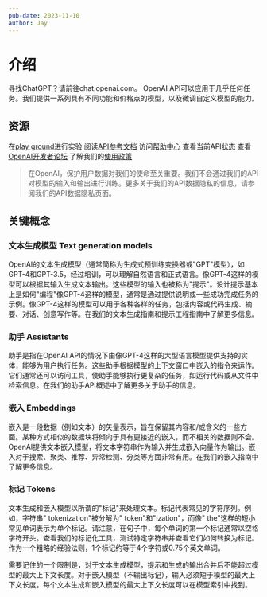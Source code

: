 ```yaml
---
pub-date: 2023-11-10
author: Jay
---
```


# 介绍

寻找ChatGPT？请前往chat.openai.com。
OpenAI API可以应用于几乎任何任务。我们提供一系列具有不同功能和价格点的模型，以及微调自定义模型的能力。

## 资源
在[play ground](https://platform.openai.com/playground?mode=chat)进行实验
阅读[API参考文档](https://platform.openai.com/docs/api-reference)
访问[帮助中心](https://help.openai.com/en/)
查看当前API[状态](https://status.openai.com/)
查看[OpenAI开发者论坛](https://community.openai.com/)
了解我们的[使用政策](https://openai.com/policies/usage-policies)

> 在OpenAI，保护用户数据对我们的使命至关重要。我们不会通过我们的API对模型的输入和输出进行训练。更多关于我们的API数据隐私的信息，请参阅我们的API数据隐私页面。

## 关键概念
### 文本生成模型 Text generation models
OpenAI的文本生成模型（通常简称为生成式预训练变换器或"GPT"模型），如GPT-4和GPT-3.5，经过培训，可以理解自然语言和正式语言。像GPT-4这样的模型可以根据其输入生成文本输出。这些模型的输入也被称为"提示"。设计提示基本上是如何"编程"像GPT-4这样的模型，通常是通过提供说明或一些成功完成任务的示例。像GPT-4这样的模型可以用于各种各样的任务，包括内容或代码生成、摘要、对话、创意写作等。在我们的文本生成指南和提示工程指南中了解更多信息。

### 助手 Assistants
助手是指在OpenAI API的情况下由像GPT-4这样的大型语言模型提供支持的实体，能够为用户执行任务。这些助手根据模型的上下文窗口中嵌入的指令来运作。它们通常还可以访问工具，使助手能够执行更复杂的任务，如运行代码或从文件中检索信息。在我们的助手API概述中了解更多关于助手的信息。

### 嵌入 Embeddings
嵌入是一段数据（例如文本）的矢量表示，旨在保留其内容和/或含义的一些方面。某种方式相似的数据块将倾向于具有更接近的嵌入，而不相关的数据则不会。OpenAI提供文本嵌入模型，将文本字符串作为输入并生成嵌入向量作为输出。嵌入对于搜索、聚类、推荐、异常检测、分类等方面非常有用。在我们的嵌入指南中了解更多信息。

### 标记 Tokens
文本生成和嵌入模型以所谓的"标记"来处理文本。标记代表常见的字符序列。例如，字符串" tokenization"被分解为" token"和"ization"，而像" the"这样的短小常见单词表示为单个标记。请注意，在句子中，每个单词的第一个标记通常以空格字符开头。查看我们的标记化工具，测试特定字符串并查看它们如何转换为标记。作为一个粗略的经验法则，1个标记约等于4个字符或0.75个英文单词。

需要记住的一个限制是，对于文本生成模型，提示和生成的输出合并后不能超过模型的最大上下文长度。对于嵌入模型（不输出标记），输入必须短于模型的最大上下文长度。每个文本生成和嵌入模型的最大上下文长度可以在模型索引中找到。
